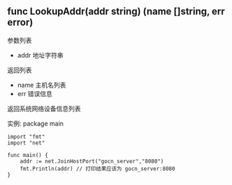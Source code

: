 ## func LookupAddr(addr string) (name []string, err error)

参数列表
- addr 地址字符串

返回列表
- name 主机名列表
- err 错误信息


返回系统网络设备信息列表

实例:
	package main
	
	import "fmt"
	import "net"
	
	func main() {
		addr := net.JoinHostPort("gocn_server","8080")
		fmt.Println(addr) // 打印结果应该为 gocn_server:8080
	}